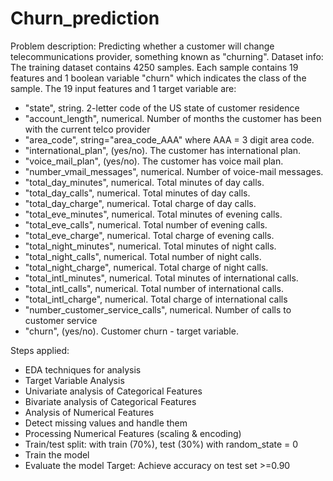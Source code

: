 # Churn_prediction
Problem description:
Predicting whether a customer will change telecommunications provider, something known as "churning".
Dataset info:
The training dataset contains 4250 samples. Each sample contains 19 features and 1 boolean variable "churn" which indicates the class of the sample. The 19 input features and 1 target variable are:
- "state", string. 2-letter code of the US state of customer residence
- "account_length", numerical. Number of months the customer has been with the current telco provider
- "area_code", string="area_code_AAA" where AAA = 3 digit area code.
- "international_plan", (yes/no). The customer has international plan.
- "voice_mail_plan", (yes/no). The customer has voice mail plan.
- "number_vmail_messages", numerical. Number of voice-mail messages.
- "total_day_minutes", numerical. Total minutes of day calls.
- "total_day_calls", numerical. Total minutes of day calls.
- "total_day_charge", numerical. Total charge of day calls.
- "total_eve_minutes", numerical. Total minutes of evening calls.
- "total_eve_calls", numerical. Total number of evening calls.
- "total_eve_charge", numerical. Total charge of evening calls.
- "total_night_minutes", numerical. Total minutes of night calls.
- "total_night_calls", numerical. Total number of night calls.
- "total_night_charge", numerical. Total charge of night calls.
- "total_intl_minutes", numerical. Total minutes of international calls.
- "total_intl_calls", numerical. Total number of international calls.
- "total_intl_charge", numerical. Total charge of international calls
- "number_customer_service_calls", numerical. Number of calls to customer service
- "churn", (yes/no). Customer churn - target variable.

Steps applied: 
-	EDA techniques for analysis
-	Target Variable Analysis
-	Univariate analysis of Categorical Features
-	Bivariate analysis of Categorical Features
-	Analysis of Numerical Features
-	Detect missing values and handle them
-	Processing Numerical Features (scaling & encoding)
-	Train/test split: with train (70%), test (30%) with random_state = 0
-	Train the model
-	Evaluate the model
  Target: Achieve accuracy on test set >=0.90
